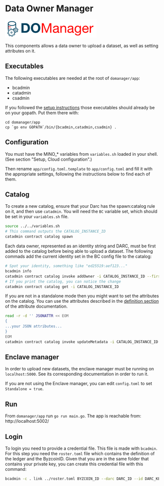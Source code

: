 # Data Owner Manager

![DOM logo](assets/dom-logo.png)

This components allows a data owner to upload a dataset, as well as setting
attributes on it.

## Executables

The following executables are needed at the root of `domanager/app`:

- bcadmin
- catadmin
- csadmin

If you followed the [setup instructions](setup.md#generate-the-executables)
those executables should already be on your gopath. Put them there with:

```
cd domanager/app
cp `go env GOPATH`/bin/{bcadmin,catadmin,csadmin} .
```

## Configuration

You must have the MINO_* variables from `variables.sh` loaded in your shell.
(See section "Setup, Cloud configuration".)

Then rename `app/config.toml.template` to `app/config.toml` and fill it
with the appropriate settings, following the instructions below to find
each of them.

## Catalog

To create a new catalog, ensure that your Darc has the spawn:catalog rule on it,
and then use `catadmin`. You will need the `BC` variable set, which should be
set in your `variables.sh` file.

```bash
source ../../variables.sh
# This command outputs the CATALOG_INSTANCE_ID
catadmin contract catalog spawn
```

Each data owner, represented as an identity string and DARC, must be first added
to the catalog before being able to upload a dataset. The following commads add
the current identity set in the BC config file to the catalog:

```bash
# Spot your identity, something like "ed25519:aef123..."
bcadmin info
catadmin contract catalog invoke addOwner -i CATALOG_INSTANCE_ID --firstname John --lastname Doe --identityStr IDENTITY
# If you print the catalog, you can notice the change
catadmin contract catalog get -i CATALOG_INSTANCE_ID
```

If you are not in a standalone mode then you might want to set the attributes on
the catalog. You can use the attributes described in the [definition section](https://dedis.github.io/odyssey/#/attributes?id=definition) of the attribute documentation.

```bash
read -r -d '' JSONATTR << EOM
{
...your JSON attributes...
}
EOM
catadmin contract catalog invoke updateMetadata -i CATALOG_INSTANCE_ID --metadataJSON "$JSONATTR"
```

## Enclave manager

In order to upload new datasets, the enclave manager must be running on
`localhost:5000`. See its corresponding documentation in order to run
it.

If you are not using the Enclave manager, you can edit `config.toml`
to set `Standalone = true`.

## Run

From `domanager/app` run `go run main.go`. The app is reachable from: http://localhost:5002/

## Login

To login you need to provide a credential file. This file is made with
`bcadmin`. For this step you need the `roster.toml` file which contains the
definition of the ledger and the ByzcoinID. Given that you are in the same
folder that contains your private key, you can create this credential file with
this command:

```bash
bcadmin -c . link ../roster.toml BYZCOIN_ID --darc DARC_ID --id DARC_KEY
```
